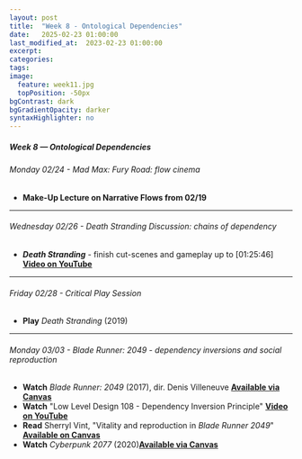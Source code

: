 ```yaml
---
layout: post
title:  "Week 8 - Ontological Dependencies"
date:   2025-02-23 01:00:00
last_modified_at:  2023-02-23 01:00:00
excerpt: 
categories: 
tags: 
image:
  feature: week11.jpg
  topPosition: -50px
bgContrast: dark
bgGradientOpacity: darker
syntaxHighlighter: no
---
```

##### **Week 8 — Ontological Dependencies**

###### Monday 02/24 - *Mad Max: Fury Road*: flow cinema

- **Make-Up Lecture on Narrative Flows from 02/19**

---

###### Wednesday 02/26 - *Death Stranding* Discussion: chains of dependency
- ***Death Stranding*** - finish cut-scenes and gameplay up to [01:25:46] [**Video on YouTube**](https://www.youtube.com/watch?v=2_p9wLMNOeM)

---

###### Friday 02/28 - Critical Play Session
- **Play** *Death Stranding* (2019) 

---

###### Monday 03/03 - *Blade Runner: 2049* - dependency inversions and social reproduction
- **Watch** *Blade Runner: 2049* (2017), dir. Denis Villeneuve [**Available via Canvas**](https://uncch.instructure.com/courses/78214/discussion_topics/543036)
- **Watch** "Low Level Design 108 - Dependency Inversion Principle" [**Video on YouTube**](https://www.youtube.com/watch?v=_CQuOfIqaGE)
- **Read** Sherryl Vint, "Vitality and reproduction in *Blade Runner 2049*" [**Available on Canvas**](https://uncch.instructure.com/courses/78214/files/folder/Readings?preview=9998510)
- **Watch** *Cyberpunk 2077* (2020)[**Available via Canvas**](https://uncch.instructure.com/courses/78214/discussion_topics/543036)

